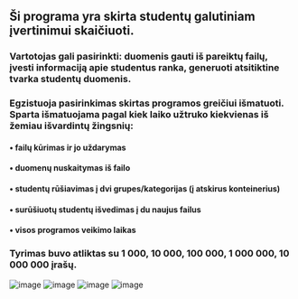 ## Ši programa yra skirta studentų galutiniam įvertinimui skaičiuoti.
### Vartotojas gali pasirinkti: duomenis gauti iš pareiktų failų, įvesti informaciją apie studentus ranka, generuoti atsitiktine tvarka studentų duomenis.
### Egzistuoja pasirinkimas skirtas programos greičiui išmatuoti. Sparta išmatuojama pagal kiek laiko užtruko kiekvienas iš žemiau išvardintų žingsnių:
#### • failų kūrimas ir jo uždarymas
#### • duomenų nuskaitymas iš failo
#### • studentų rūšiavimas į dvi grupes/kategorijas (į atskirus konteinerius)
#### • surūšiuotų studentų išvedimas į du naujus failus
#### • visos programos veikimo laikas
#### 
### Tyrimas buvo atliktas su 1 000, 10 000, 100 000, 1 000 000, 10 000 000 įrašų.
![image](https://github.com/EligMaa/Darbas_1/assets/151032480/98e3febe-5ff2-4af2-89fe-42911d8a822b)
![image](https://github.com/EligMaa/Darbas_1/assets/151032480/38469017-a4c1-42e2-99d4-6c9840376208)
![image](https://github.com/EligMaa/Darbas_1/assets/151032480/25bf78be-e2eb-4376-8516-5496cb1b973e)
![image](https://github.com/EligMaa/Darbas_1/assets/151032480/079612b8-6d75-41f0-960b-e4cf5c2d31f8)



